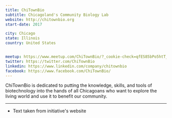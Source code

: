 ```yaml
---
title: ChiTownBio
subtitle: Chicagoland's Community Biology Lab
website: http://chitownbio.org
start-date: 2017

city: Chicago
state: Illinois
country: United States


meetup: https://www.meetup.com/ChiTownBio/?_cookie-check=qfES85bPo5htT_N_
twitter: https://twitter.com/ChiTownBio
linkedin: https://www.linkedin.com/company/chitownbio
facebook: https://www.facebook.com/ChiTownBio/
---
```


ChiTownBio is dedicated to putting the knowledge, skills, and tools of biotechnology into the hands of all Chicagoans who want to explore the living world and use it to benefit our community.

---
* Text taken from initiative's website
